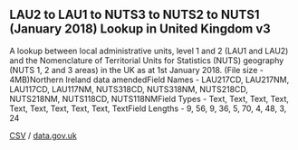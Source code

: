 ## LAU2 to LAU1 to NUTS3 to NUTS2 to NUTS1 (January 2018) Lookup in United Kingdom v3

A lookup between local administrative units, level 1 and 2 (LAU1 and LAU2) and the Nomenclature of Territorial Units for Statistics (NUTS) geography (NUTS 1, 2 and 3 areas) in the UK as at 1st January 2018. (File size - 4MB)Northern Ireland data amendedField Names - LAU217CD, LAU217NM, LAU117CD, LAU117NM, NUTS318CD, NUTS318NM, NUTS218CD, NUTS218NM, NUTS118CD, NUTS118NMField Types - Text, Text, Text, Text, Text, Text, Text, Text, Text, TextField Lengths - 9, 56, 9, 36, 5, 70, 4, 48, 3, 24

[CSV](../csv/109.csv) / [data.gov.uk](https://data.gov.uk/dataset/cda6d1fa-52da-47c3-b23a-6cee1e6034b1/lau2-to-lau1-to-nuts3-to-nuts2-to-nuts1-january-2018-lookup-in-united-kingdom-v3)

